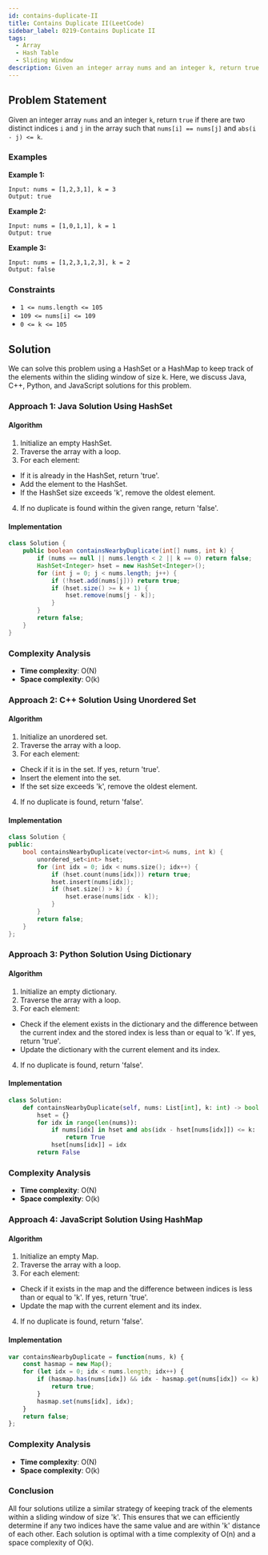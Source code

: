 ```yaml
---
id: contains-duplicate-II
title: Contains Duplicate II(LeetCode)
sidebar_label: 0219-Contains Duplicate II
tags:
  - Array
  - Hash Table
  - Sliding Window
description: Given an integer array nums and an integer k, return true if there are two distinct indices i and j in the array such that nums[i] == nums[j] and abs(i - j) <= k.
---
```


## Problem Statement

Given an integer array `nums` and an integer `k`, return `true` if there are two distinct indices `i` and `j` in the array such that `nums[i] == nums[j]` and `abs(i - j) <= k`.

### Examples

**Example 1:**

```plaintext
Input: nums = [1,2,3,1], k = 3
Output: true
```

**Example 2:**

```plaintext
Input: nums = [1,0,1,1], k = 1
Output: true
```

**Example 3:**

```plaintext
Input: nums = [1,2,3,1,2,3], k = 2
Output: false
```

### Constraints

- `1 <= nums.length <= 105`
- `109 <= nums[i] <= 109`
- `0 <= k <= 105`

## Solution

We can solve this problem using a HashSet or a HashMap to keep track of the elements within the sliding window of size k. Here, we discuss Java, C++, Python, and JavaScript solutions for this problem.

### Approach 1: Java Solution Using HashSet

#### Algorithm

1. Initialize an empty HashSet.
2. Traverse the array with a loop.
3. For each element:
* If it is already in the HashSet, return 'true'.
* Add the element to the HashSet.
* If the HashSet size exceeds 'k', remove the oldest element.
4. If no duplicate is found within the given range, return 'false'.

#### Implementation

```Java
class Solution {
    public boolean containsNearbyDuplicate(int[] nums, int k) {
        if (nums == null || nums.length < 2 || k == 0) return false;
        HashSet<Integer> hset = new HashSet<Integer>();
        for (int j = 0; j < nums.length; j++) {
            if (!hset.add(nums[j])) return true;
            if (hset.size() >= k + 1) {
                hset.remove(nums[j - k]);
            }
        }
        return false;
    }
}
```

### Complexity Analysis

- **Time complexity**: O(N)
- **Space complexity**: O(k)

### Approach 2: C++ Solution Using Unordered Set

#### Algorithm

1. Initialize an unordered set.
2. Traverse the array with a loop.
3. For each element:
* Check if it is in the set. If yes, return 'true'.
* Insert the element into the set.
* If the set size exceeds 'k', remove the oldest element.
4. If no duplicate is found, return 'false'.
  
#### Implementation 

```C++
class Solution {
public:
    bool containsNearbyDuplicate(vector<int>& nums, int k) {
        unordered_set<int> hset;
        for (int idx = 0; idx < nums.size(); idx++) {
            if (hset.count(nums[idx])) return true;
            hset.insert(nums[idx]);
            if (hset.size() > k) {
                hset.erase(nums[idx - k]);
            }
        }
        return false;
    }
};
```

### Approach 3: Python Solution Using Dictionary

#### Algorithm

1. Initialize an empty dictionary.
2. Traverse the array with a loop.
3. For each element:
* Check if the element exists in the dictionary and the difference between the current index and the stored index
  is less than or equal to 'k'. If yes, return 'true'.
* Update the dictionary with the current element and its index.
4. If no duplicate is found, return 'false'.

#### Implementation 

```Python
class Solution:
    def containsNearbyDuplicate(self, nums: List[int], k: int) -> bool:
        hset = {}
        for idx in range(len(nums)):
            if nums[idx] in hset and abs(idx - hset[nums[idx]]) <= k:
                return True
            hset[nums[idx]] = idx
        return False
```

### Complexity Analysis

- **Time complexity**: O(N)
- **Space complexity**: O(k)

### Approach 4: JavaScript Solution Using HashMap

#### Algorithm

1. Initialize an empty Map.
2. Traverse the array with a loop.
3. For each element:
* Check if it exists in the map and the difference between indices is less than or equal to 'k'. If yes, return
  'true'.
* Update the map with the current element and its index.
4. If no duplicate is found, return 'false'.

#### Implementation 

```Javascript
var containsNearbyDuplicate = function(nums, k) {
    const hasmap = new Map();
    for (let idx = 0; idx < nums.length; idx++) {
        if (hasmap.has(nums[idx]) && idx - hasmap.get(nums[idx]) <= k) {
            return true;
        }
        hasmap.set(nums[idx], idx);
    }
    return false;
};
```

### Complexity Analysis

- **Time complexity**: O(N)
- **Space complexity**: O(k)


### Conclusion

All four solutions utilize a similar strategy of keeping track of the elements within a sliding window of size 'k'. 
This ensures that we can efficiently determine if any two indices have the same value and are within 'k' distance of 
each other. Each solution is optimal with a time complexity of O(n) and a space complexity of O(k).
